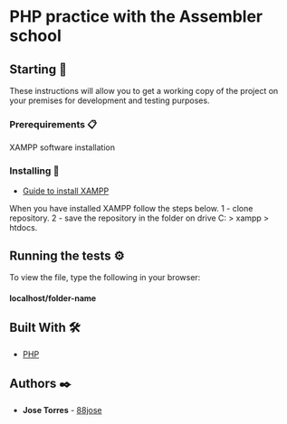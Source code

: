 # PHP practice with the Assembler school


## Starting 🚀

These instructions will allow you to get a working copy of the project on your premises for development and testing purposes.



### Prerequirements 📋

XAMPP software installation



### Installing 🔧

- [Guide to install XAMPP](https://www.php.net/manual/es/intro-whatcando.php)

When you have installed XAMPP follow the steps below.
1 - clone repository.
2 - save the repository in the folder on drive C: > xampp > htdocs.



## Running the tests ⚙️

To view the file, type the following in your browser:
#### localhost/folder-name




## Built With 🛠️


* [PHP](https://www.php.net/) 




## Authors ✒️

* **Jose Torres** - [88jose](https://github.com/88jose)




